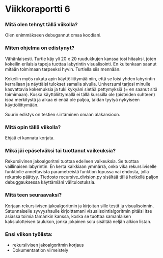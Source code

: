 # Viikkoraportti 6

### Mitä olen tehnyt tällä viikolla?

Olen enimmäkseen debugannut omaa koodiani.


### Miten ohjelma on edistynyt?

Vähänlaisesti. Turtle käy yli 20 x 20 ruudukkujen kanssa tosi hitaaksi, joten kokeilin erilaisia tapoja tuottaa labyrintin visualisointi. En kuitenkaan saanut mitään toimimaan tarpeeksi hyvin. Turtlella siis mennään.

Kokeilin myös rukata apin käyttöliittymää niin, että se loisi yhden labyrintin kerrallaan ja näyttäisi tulokset samalla sivulla. Universumi tarjosi minulle kasvattavia kokemuksia ja tuki kykyäni sietää pettymyksiä (= en saanut sitä toimimaan). Koska käyttöliittymällä ei tällä kurssilla ole (pisteiden suhteen) isoa merkitystä ja aikaa ei enää ole paljoa, taidan tyytyä nykyiseen käyttöliittymään.

Suurin edistys on testien siirtäminen omaan alakansioon.


### Mitä opin tällä viikolla?

Ehjää ei kannata korjata.


### Mikä jäi epäselväksi tai tuottanut vaikeuksia? 

Rekursiivinen jakoalgoritmi tuottaa edelleen vaikeuksia. Se tuottaa vaillinaisen labyrintin. En kerta kaikkiaan ymmärrä, onko vika rekursiiviselle funktiolle annettavista parametreistä  funktion lopussa vai ehdosta, jolla rekursio päättyy. Tiedosto recursive_division.py sisältää tällä hetkellä paljon debuggauksessa käyttämiäni välitulostuksia.


### Mitä teen seuraavaksi?

Korjaan rekursiivisen jakoalgoritmin ja kirjoitan sille testit ja visualisoinnin. Satunnaiselle syvyyshaulle kirjoittamani visualisointialgoritmin pitäisi itse asiassa toimia tämänkin kanssa, koska se tuottaa samanlaisen kaksiulotteisen taulukon, jonka jokainen solu sisältää neljän alkion listan.


### Ensi viikon työlista:

- rekursiivisen jakoalgoritmin korjaus
- Dokumentaation viimeistely
